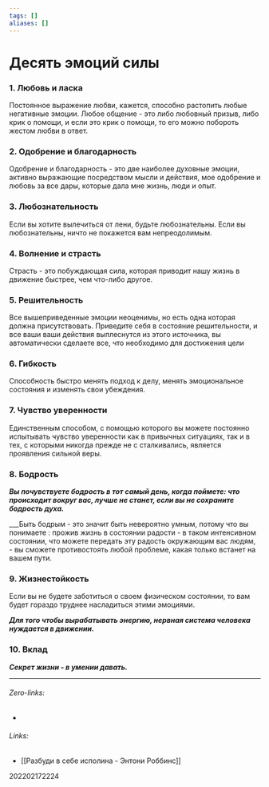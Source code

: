 ```yaml
---
tags: []
aliases: []
---
```

# Десять эмоций силы

### 1. Любовь и ласка
Постоянное выражение любви, кажется, способно растопить любые негативные эмоции. Любое общение - это либо любовный призыв, либо крик о помощи, и если это крик о помощи, то его можно побороть жестом любви в ответ.

### 2. Одобрение и благодарность
Одобрение и благодарность - это две наиболее духовные эмоции, активно выражающие посредством мысли и действия, мое одобрение и любовь за все дары, которые дала мне жизнь, люди и опыт.

### 3. Любознательность
Если вы хотите вылечиться от лени, будьте любознательны. Если вы любознательны, ничто не покажется вам непреодолимым.


### 4. Волнение и страсть
Страсть - это побуждающая сила, которая приводит нашу жизнь в движение быстрее, чем что-либо другое.

### 5. Решительность
Все вышеприведенные эмоции неоценимы, но есть одна которая должна присутствовать. Приведите себя в состояние решительности, и все ваши ваши действия выплеснутся из этого источника, вы автоматически сделаете все, что необходимо для достижения цели

### 6. Гибкость
Способность быстро менять подход к делу, менять эмоциональное состояния и изменять свои убеждения.

### 7. Чувство уверенности
Единственным способом, с помощью которого вы можете постоянно испытывать чувство уверенности как в привычных ситуациях, так и в тех, с которыми никогда прежде не с сталкивались, является проявления сильной веры.

### 8. Бодрость
___Вы почувствуете бодрость в тот самый день, когда поймете: что происходит вокруг вас, лучше не станет, если вы не сохраните бодрость духа.___

___Быть бодрым - это значит быть невероятно умным, потому что вы понимаете : прожив жизнь в состоянии радости -  в таком интенсивном состоянии, что можете передать эту радость окружающим вас людям, - вы сможете противостоять любой проблеме, какая только встанет на вашем пути.

### 9. Жизнестойкость
Если вы не будете заботиться о своем физическом состоянии, то вам будет гораздо труднее насладиться этими эмоциями.

___Для того чтобы вырабатывать энергию, нервная система человека нуждается в движении.___

### 10. Вклад
___Секрет жизни - в умении давать.___
___
###### Zero-links:
-
###### Links:
- [[Разбуди в себе исполина - Энтони Роббинс]]

202202172224
